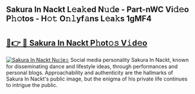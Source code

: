 ## Sakura In Nackt L𝚎a𝚔ed N𝚞𝚍e - Part-nWC Vi𝚍𝚎o P𝚑𝚘tos - H𝚘𝚝 O𝚗𝚕yf𝚊ns L𝚎a𝚔s 1gMF4

# <h2><a href="http://kf36y4.oniu.top/?m=Sakura+In+Nackt">🔗👉 🔴 Sakura In Nackt P𝚑ot𝚘𝚜 V𝚒d𝚎o</a></h2>

[![Sakura In Nackt Nu𝚍e𝚜](https://i.imgur.com/0qMVB7G.gif)](http://kf36y4.oniu.top/?m=Sakura+In+Nackt)
Social media personality Sakura In Nackt, known for disseminating dance and lifestyle ideas, through performances and personal blogs. Approachability and authenticity are the hallmarks of Sakura In Nackt's public image, but the enigma of his private life continues to intrigue the public.  
